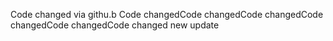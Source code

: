 Code changed via githu.b 
Code changedCode changedCode changedCode changedCode changedCode changed
new update 
